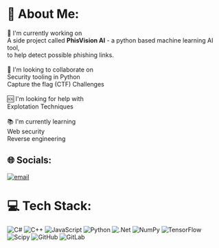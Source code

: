 # 💫 About Me:
💼 I'm currently working on<br>A side project called **PhisVision AI** - a python based machine learning AI tool,<br>to help detect possible phishing links.<br><br>🤝 I'm looking to collaborate on<br>Security tooling in Python<br>Capture the flag (CTF) Challenges <br><br>🆘 I'm looking for help with<br>Explotation Techniques<br><br>📚 I'm currently learning<br>Web security<br>Reverse engineering


## 🌐 Socials:
[![email](https://img.shields.io/badge/Email-D14836?logo=gmail&logoColor=white)](mailto:harrygithub40@gmail.com) 

# 💻 Tech Stack:
![C#](https://img.shields.io/badge/c%23-%23239120.svg?style=for-the-badge&logo=csharp&logoColor=white) ![C++](https://img.shields.io/badge/c++-%2300599C.svg?style=for-the-badge&logo=c%2B%2B&logoColor=white) ![JavaScript](https://img.shields.io/badge/javascript-%23323330.svg?style=for-the-badge&logo=javascript&logoColor=%23F7DF1E) ![Python](https://img.shields.io/badge/python-3670A0?style=for-the-badge&logo=python&logoColor=ffdd54) ![.Net](https://img.shields.io/badge/.NET-5C2D91?style=for-the-badge&logo=.net&logoColor=white) ![NumPy](https://img.shields.io/badge/numpy-%23013243.svg?style=for-the-badge&logo=numpy&logoColor=white) ![TensorFlow](https://img.shields.io/badge/TensorFlow-%23FF6F00.svg?style=for-the-badge&logo=TensorFlow&logoColor=white) ![Scipy](https://img.shields.io/badge/SciPy-%230C55A5.svg?style=for-the-badge&logo=scipy&logoColor=%white) ![GitHub](https://img.shields.io/badge/github-%23121011.svg?style=for-the-badge&logo=github&logoColor=white) ![GitLab](https://img.shields.io/badge/gitlab-%23181717.svg?style=for-the-badge&logo=gitlab&logoColor=white)

<!-- Proudly created with GPRM ( https://gprm.itsvg.in ) -->
